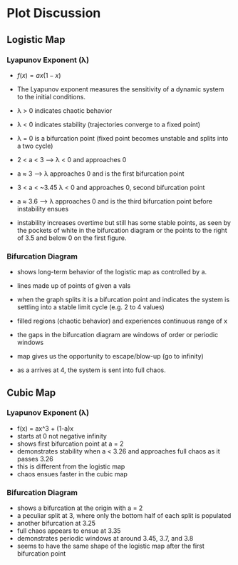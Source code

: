 # Plot Discussion

## Logistic Map

### Lyapunov Exponent (λ)

  - $f(x) = ax(1-x)$
  - The Lyapunov exponent measures the sensitivity of a dynamic system to the initial conditions.
  - λ > 0 indicates chaotic behavior
  - λ < 0 indicates stability (trajectories converge to a fixed point)
  - λ = 0 is a bifurcation point (fixed point becomes unstable and splits into a two cycle)

  - 2 < a < 3 --> λ < 0 and approaches 0
  - a ≈ 3 --> λ approaches 0 and is the first bifurcation point
  - 3 < a < ~3.45 λ < 0 and approaches 0, second bifurcation point
  - a ≈ 3.6 --> λ approaches 0 and is the third bifurcation point before instability ensues

  - instability increases overtime but still has some stable points, as seen by the pockets of white in the bifurcation diagram or the points to the right of 3.5 and below 0 on the first figure.

### Bifurcation Diagram

  - shows long-term behavior of the logistic map as controlled by a.
  - lines made up of points of given a vals
  - when the graph splits it is a bifurcation point and indicates the system is settling into a stable limit cycle (e.g. 2 to 4 values)
  - filled regions (chaotic behavior) and experiences continuous range of x
  - the gaps in the bifurcation diagram are windows of order or periodic windows
  - map gives us the opportunity to escape/blow-up (go to infinity)

  - as a arrives at 4, the system is sent into full chaos.

## Cubic Map

### Lyapunov Exponent (λ)

  - f(x) = ax^3 + (1-a)x
  - starts at 0 not negative infinity
  - shows first bifurcation point at a = 2
  - demonstrates stability when a < 3.26 and approaches full chaos as it passes 3.26
  - this is different from the logistic map
  - chaos ensues faster in the cubic map

### Bifurcation Diagram

  - shows a bifurcation at the origin with a = 2
  - a peculiar split at 3, where only the bottom half of each split is populated
  - another bifurcation at 3.25
  - full chaos appears to ensue at 3.35
  - demonstrates periodic windows at around 3.45, 3.7, and 3.8
  - seems to have the same shape of the logistic map after the first bifurcation point
